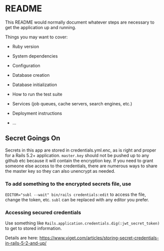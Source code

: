 # README

This README would normally document whatever steps are necessary to get the
application up and running.

Things you may want to cover:

* Ruby version

* System dependencies

* Configuration

* Database creation

* Database initialization

* How to run the test suite

* Services (job queues, cache servers, search engines, etc.)

* Deployment instructions

* ...


## Secret Goings On

Secrets in this app are stored in credentials.yml.enc, as is right and proper for a Rails 5.2+ application. `master.key` should not be pushed up to any github etc because it will contain the encryption key. If you need to grant someone else access to the credentials, there are numerous ways to share the master key so they can also unencrypt as needed.

### To add something to the encrypted secrets file, use
`EDITOR="subl --wait" bin/rails credentials:edit` to access the file, change the token, etc. `subl` can be replaced with any editor you prefer.

### Accessing secured credentials
Use something like `Rails.application.credentials.dig(:jwt_secret_token)` to get to stored information.

Details are here: https://www.viget.com/articles/storing-secret-credentials-in-rails-5-2-and-up/
